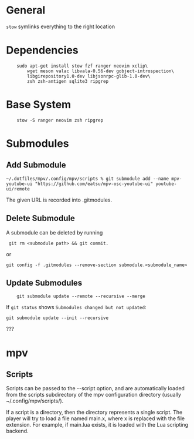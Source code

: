 # General

`stow` symlinks everything to the right location

# Dependencies

```
    sudo apt-get install stow fzf ranger neovim xclip\
        wget meson valac libvala-0.56-dev gobject-introspection\
        libgirepository1.0-dev libjsonrpc-glib-1.0-dev\
        zsh zsh-antigen sqlite3 ripgrep
```

# Base System

```
    stow -S ranger neovim zsh ripgrep
```

# Submodules

## Add Submodule

```
~/.dotfiles/mpv/.config/mpv/scripts % git submodule add --name mpv-youtube-ui "https://github.com/eatsu/mpv-osc-youtube-ui" youtube-ui/remote
```

The given URL is recorded into .gitmodules.


## Delete Submodule

 A submodule can be deleted by running

```
 git rm <submodule path> && git commit.
```

or

```
git config -f .gitmodules --remove-section submodule.<submodule_name>
```

## Update Submodules

```
    git submodule update --remote --recursive --merge
```

If `git status` shows `Submodules changed but not updated`:

```
git submodule update --init --recursive
```
???

# mpv

## Scripts

Scripts  can  be  passed  to the --script option, and are automatically
loaded from the scripts subdirectory of the mpv configuration directory
(usually ~/.config/mpv/scripts/).

If a script is  a  directory, then  the  directory  represents a single script.
The player will try to load a file named main.x, where  x  is replaced with the
file extension. For example, if main.lua exists, it is loaded with the Lua scripting backend.

